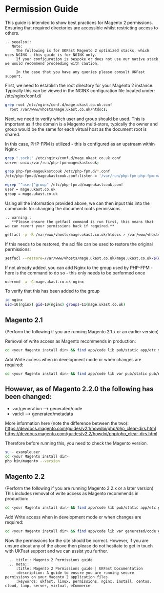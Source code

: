 # Permission Guide

This guide is intended to show best practices for Magento 2 permissions. Ensuring that required directories are accessible whilst restricting access to others.

```eval_rst
.. seealso::
   Note:
     The following is for UKFast Magento 2 optimized stacks, which uses NGINX - this guide is for NGINX only.
     If your configuration is bespoke or does not use our native stack we would recommend proceeding with caution.

     In the case that you have any queries please consult UKFast support.
```

First, we need to establish the root directory for your Magento 2 instance. Typically this can be viewed in the NGINX configuration file located under:
/etc/nginx/conf.d/

```bash
grep root /etc/nginx/conf.d/mage.ukast.co.uk.conf
  root /var/www/vhosts/mage.ukast.co.uk/htdocs;
```

Next, we need to verify which user and group should be used. This is important as if the domain is a Magento multi-store, typically the owner and group would be the same for each virtual host as the document root is shared.

In this case, PHP-FPM is utilized - this is configured as an upstream within Nginx -

```bash
grep ".sock;" /etc/nginx/conf.d/mage.ukast.co.uk.conf
server unix:/var/run/php-fpm-mageukastcouk;

grep php-fpm-mageukastcouk /etc/php-fpm.d/*.conf
/etc/php-fpm.d/mageukastcouk.conf:listen = '/var/run/php-fpm-php-fpm-mageukastcouk'

egrep "^user|^group" /etc/php-fpm.d/mageukastcouk.conf
user = mage.ukast.co.uk
group = mage.ukast.co.uk
```

Using all the information provided above, we can then input this into the commands for changing the document roots permissions.

```eval_rst
.. warning::
   **Please ensure the getfacl command is run first, this means that we can revert your permissions back if required.**
```

```bash
getfacl -p -R /var/www/vhosts/mage.ukast.co.uk/htdocs > /var/www/vhosts/mage.ukast.co.uk/mage.ukast.co.uk-$(date +"%Y%m%d").acl
```

If this needs to be restored, the acl file can be used to restore the original permissions:

```bash
setfacl --restore=/var/www/vhosts/mage.ukast.co.uk/mage.ukast.co.uk-$(date +"%Y%m%d").acl
```

If not already added, you can add Nginx to the group used by PHP-FPM - here is the command to do so - this only needs to be performed once
```bash
usermod -a -G mage.ukast.co.uk nginx
```

To verify that this has been added to the group
```bash
id nginx
uid=10(nginx) gid=10(nginx) groups=11(mage.ukast.co.uk)
```

## Magento 2.1
(Perform the following if you are running Magento 2.1.x or an earlier version)

Removal of write access as Magento recommends in production:
```bash
cd <your Magento install dir> && find app/code lib pub/static app/etc var/generation var/di var/view_preprocessed vendor \( -type d -or -type f \) -exec chmod g-w {} + && chmod o-rwx app/etc/env.php
```

Add Write access when in development mode or when changes are required:
```bash
cd <your Magento install dir> && find app/code lib var pub/static pub/media vendor app/etc \( -type d -or -type f \) -exec chmod g+w {} + && chmod o+rwx app/etc/env.php && chmod u+x bin/magento
```

However, as of Magento 2.2.0 the following has been changed:
----
* var/generation  --> generated/code
* var/di          --> generated/metadata

More information here (note the difference between the two):
 https://devdocs.magento.com/guides/v2.1/howdoi/php/php_clear-dirs.html
 https://devdocs.magento.com/guides/v2.2/howdoi/php/php_clear-dirs.html

Therefore before running this, you need to check the Magento version.
```bash
su - exampleuser
cd <your Magento install dir>
php bin/magento --version
```

## Magento 2.2
(Perform the following if you are running Magento 2.2.x or a later version)
This includes removal of write access as Magento recommends in production:
```bash
cd <your Magento install dir> && find app/code lib pub/static app/etc generated/code generated/metadata var/view_preprocessed vendor \( -type d -or -type f \) -exec chmod g-w {} + && chmod o-rwx app/etc/env.php
```

Add Write access when in development mode or when changes are required:
```bash
cd <your Magento install dir> && find app/code lib var generated/code generated/metadata pub/static pub/media vendor app/etc \( -type d -or -type f \) -exec chmod g+w {} + && chmod o+rwx app/etc/env.php && chmod u+x bin/magento
```

Now the permissions for the site should be correct. However, if you are unsure about any of the above then please do not hesitate to get in touch with UKFast support and we can assist you further.

```eval_rst
  .. title:: Magento 2 Permissions guide
  .. meta::
     :title: Magento 2 Permissions guide | UKFast Documentation
     :description: A guide to ensure you are running secure permissions on your Magento 2 application files
     :keywords: ukfast, linux, permissions, nginx, install, centos, cloud, lamp, server, virtual, eCommerce
